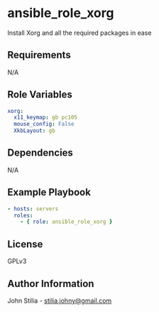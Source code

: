 # ansible_role_xorg

Install Xorg and all the required packages in ease

## Requirements

N/A

## Role Variables

```yaml
xorg:
  x11_keymap: gb pc105
  mouse_config: False
  XkbLayout: gb
```

## Dependencies

N/A

## Example Playbook

```yaml
- hosts: servers
  roles:
    - { role: ansible_role_xorg }
```

## License

GPLv3

## Author Information

John Stilia - stilia.johny@gmail.com

